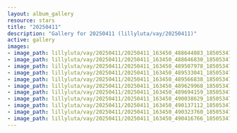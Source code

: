```yaml
---
layout: album_gallery
resource: stars
title: "20250411"
description: "Gallery for 20250411 (lillyluta/vay/20250411)"
active: gallery
images:
- image_path: lillyluta/vay/20250411/20250411_163450_488644083_18505347202020590_4722385988313556407_n.jpg
- image_path: lillyluta/vay/20250411/20250411_163450_488646830_18505347076020590_8713479506167549943_n.jpg
- image_path: lillyluta/vay/20250411/20250411_163450_489507978_18505347103020590_4309949752520630873_n.jpg
- image_path: lillyluta/vay/20250411/20250411_163450_489533041_18505347094020590_8129488791376216979_n.jpg
- image_path: lillyluta/vay/20250411/20250411_163450_489566838_18505347031020590_7165859900381507566_n.jpg
- image_path: lillyluta/vay/20250411/20250411_163450_489629968_18505347049020590_6562208385622061259_n.jpg
- image_path: lillyluta/vay/20250411/20250411_163450_489694159_18505347112020590_1403652263267765072_n.jpg
- image_path: lillyluta/vay/20250411/20250411_163450_490038629_18505347145020590_1810283307603815240_n.jpg
- image_path: lillyluta/vay/20250411/20250411_163450_490137112_18505347193020590_925098147662523265_n.jpg
- image_path: lillyluta/vay/20250411/20250411_163450_490323760_18505347160020590_1765644279890406050_n.jpg
- image_path: lillyluta/vay/20250411/20250411_163450_490416766_18505347136020590_2417402676696432783_n.jpg
---
```

